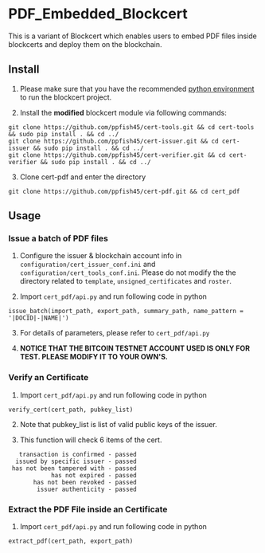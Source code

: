 # PDF_Embedded_Blockcert
This is a variant of Blockcert which enables users to embed PDF files inside blockcerts and deploy them on the blockchain.

## Install

1. Please make sure that you have the recommended [python environment](https://github.com/blockchain-certificates/cert-issuer/blob/master/docs/virtualenv.md) to run the blockcert project.

2. Install the **modified** blockcert module via following commands:

```
git clone https://github.com/ppfish45/cert-tools.git && cd cert-tools && sudo pip install . && cd ../
git clone https://github.com/ppfish45/cert-issuer.git && cd cert-issuer && sudo pip install . && cd ../
git clone https://github.com/ppfish45/cert-verifier.git && cd cert-verifier && sudo pip install . && cd ../
```

3. Clone cert-pdf and enter the directory

```
git clone https://github.com/ppfish45/cert-pdf.git && cd cert_pdf
```

## Usage

### Issue a batch of PDF files

1. Configure the issuer & blockchain account info in `configuration/cert_issuer_conf.ini` and `configuration/cert_tools_conf.ini`. Please do not modify the the directory related to `template`, `unsigned_certificates` and `roster`.

2. Import `cert_pdf/api.py` and run following code in python
  ``` 
  issue_batch(import_path, export_path, summary_path, name_pattern = '|DOCID|-|NAME|')
  ```

3. For details of parameters, please refer to `cert_pdf/api.py`

4. **NOTICE THAT THE BITCOIN TESTNET ACCOUNT USED IS ONLY FOR TEST. PLEASE MODIFY IT TO YOUR OWN'S.**

### Verify an Certificate

1. Import `cert_pdf/api.py` and run following code in python
  ``` 
  verify_cert(cert_path, pubkey_list)
  ```

2. Note that pubkey_list is list of valid public keys of the issuer.

3. This function will check 6 items of the cert.
```
   transaction is confirmed - passed
  issued by specific issuer - passed
 has not been tampered with - passed
            has not expired - passed
       has not been revoked - passed
        issuer authenticity - passed
```

### Extract the PDF File inside an Certificate

1. Import `cert_pdf/api.py` and run following code in python
  ``` 
  extract_pdf(cert_path, export_path)
  ```
